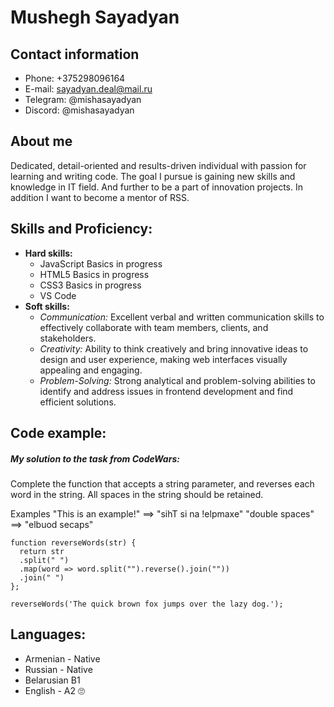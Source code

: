 # Mushegh Sayadyan

## Contact information
- Phone: +375298096164
- E-mail: sayadyan.deal@mail.ru
- Telegram: @mishasayadyan
- Discord: @mishasayadyan

## About me
 Dedicated, detail-oriented and results-driven individual with passion for learning and writing code. The goal I pursue is gaining new skills and knowledge in IT field. And further to be a part of innovation projects.
In addition I want to become a mentor of RSS.

## Skills and Proficiency:
- __Hard skills:__
  - JavaScript Basics in progress
  - HTML5 Basics in progress
  - CSS3 Basics in progress
  - VS Code
- __Soft skills:__
  - _Communication:_ Excellent verbal and written communication skills to effectively collaborate with team members, clients, and stakeholders.
  - _Creativity:_ Ability to think creatively and bring innovative ideas to design and user experience, making web interfaces visually appealing and engaging.
  - _Problem-Solving:_ Strong analytical and problem-solving abilities to identify and address issues in frontend development and find efficient solutions.

## Code example:
##### My solution to the task from CodeWars:
Complete the function that accepts a string parameter, and reverses each word in the string. All spaces in the string should be retained.

Examples
"This is an example!" ==> "sihT si na !elpmaxe"
"double  spaces"      ==> "elbuod  secaps"

```
function reverseWords(str) {
  return str
  .split(" ")
  .map(word => word.split("").reverse().join(""))
  .join(" ")
};

reverseWords('The quick brown fox jumps over the lazy dog.');
```

## Languages:
- Armenian - Native
- Russian - Native
- Belarusian B1
- English - A2 🙄